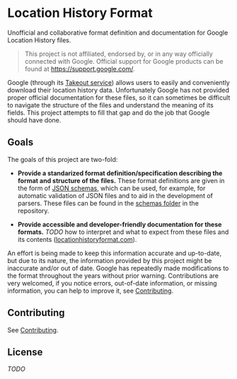 <!-- NOTE: Don't modify README.md file directly. Modify ./docs/index.md instead and it will be reflected in README.md after build. -->

# Location History Format

Unofficial and collaborative format definition and documentation for Google Location History files.



> This project is not affiliated, endorsed by, or in any way officially connected with Google.
> Official support for Google products can be found at <https://support.google.com/>.


Google (through its [Takeout service][Google Takeout]) allows users to easily and conveniently download their location history data.
Unfortunately Google has not provided proper official documentation for these files, so it can sometimes be difficult to navigate the structure of the files and understand the meaning of its fields.
This project attempts to fill that gap and do the job that Google should have done.


## Goals

The goals of this project are two-fold:

- **Provide a standarized format definition/specification describing the format and structure of the files.**
These format definitions are given in the form of [JSON schemas], which can be used, for example, for automatic validation of JSON files and to aid in the development of parsers.
These files can be found in the [schemas folder][Schemas] in the repository.

- **Provide accessible and developer-friendly documentation for these formats.** *TODO* how to interpret and what to expect from these files and its contents ([locationhistoryformat.com][Homepage]).

An effort is being made to keep this information accurate and up-to-date, but due to its nature, the information provided by this project might be inaccurate and/or out of date.
Google has repeatedly made modifications to the format throughout the years without prior warning.
Contributions are very welcomed, if you notice errors, out-of-date information, or missing information, you can help to improve it, see [Contributing].


## Contributing

See [Contributing].


## License

*TODO*


[Homepage]: https://locationhistoryformat.com
[Google Takeout]: https://takeout.google.com/settings/takeout
[JSON schemas]: https://json-schema.org
[Schemas]: https://github.com/CarlosBergillos/LocationHistoryFormat/tree/main/schemas
[Contributing]: https://www.locationhistoryformat.com/contributing
